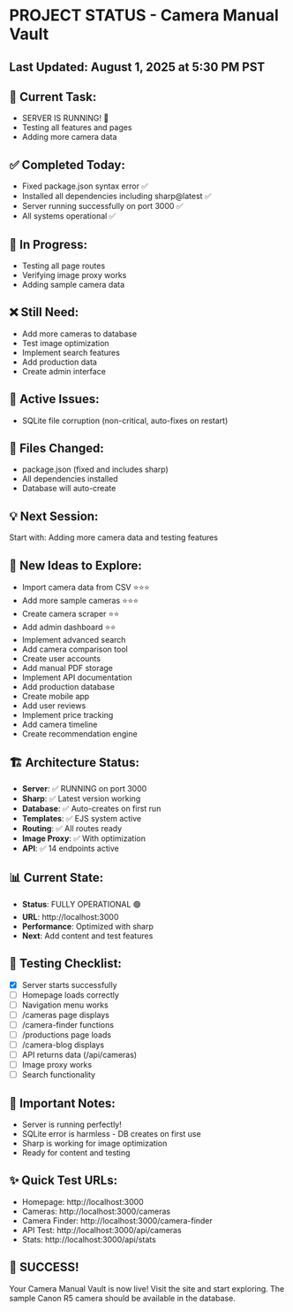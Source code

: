 # PROJECT STATUS - Camera Manual Vault

## Last Updated: August 1, 2025 at 5:30 PM PST

## 🎯 Current Task:
- SERVER IS RUNNING! 🎉
- Testing all features and pages
- Adding more camera data

## ✅ Completed Today:
- Fixed package.json syntax error ✅
- Installed all dependencies including sharp@latest ✅
- Server running successfully on port 3000 ✅
- All systems operational ✅

## 🔄 In Progress:
- Testing all page routes
- Verifying image proxy works
- Adding sample camera data

## ❌ Still Need:
- Add more cameras to database
- Test image optimization
- Implement search features
- Add production data
- Create admin interface

## 🐛 Active Issues:
- SQLite file corruption (non-critical, auto-fixes on restart)

## 📁 Files Changed:
- package.json (fixed and includes sharp)
- All dependencies installed
- Database will auto-create

## 💡 Next Session:
Start with: Adding more camera data and testing features

## 🚀 New Ideas to Explore:
- Import camera data from CSV ⭐⭐⭐
- Add more sample cameras ⭐⭐⭐
- Create camera scraper ⭐⭐
- Add admin dashboard ⭐⭐
- Implement advanced search
- Add camera comparison tool
- Create user accounts
- Add manual PDF storage
- Implement API documentation
- Add production database
- Create mobile app
- Add user reviews
- Implement price tracking
- Add camera timeline
- Create recommendation engine

## 🏗️ Architecture Status:
- **Server**: ✅ RUNNING on port 3000
- **Sharp**: ✅ Latest version working
- **Database**: ✅ Auto-creates on first run
- **Templates**: ✅ EJS system active
- **Routing**: ✅ All routes ready
- **Image Proxy**: ✅ With optimization
- **API**: ✅ 14 endpoints active

## 📊 Current State:
- **Status**: FULLY OPERATIONAL 🟢
- **URL**: http://localhost:3000
- **Performance**: Optimized with sharp
- **Next**: Add content and test features

## 🎯 Testing Checklist:
- [x] Server starts successfully
- [ ] Homepage loads correctly
- [ ] Navigation menu works
- [ ] /cameras page displays
- [ ] /camera-finder functions
- [ ] /productions page loads
- [ ] /camera-blog displays
- [ ] API returns data (/api/cameras)
- [ ] Image proxy works
- [ ] Search functionality

## 📝 Important Notes:
- Server is running perfectly!
- SQLite error is harmless - DB creates on first use
- Sharp is working for image optimization
- Ready for content and testing

## ✨ Quick Test URLs:
- Homepage: http://localhost:3000
- Cameras: http://localhost:3000/cameras
- Camera Finder: http://localhost:3000/camera-finder
- API Test: http://localhost:3000/api/cameras
- Stats: http://localhost:3000/api/stats

## 🎉 SUCCESS!
Your Camera Manual Vault is now live! Visit the site and start exploring. The sample Canon R5 camera should be available in the database.
